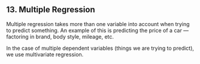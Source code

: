 ## 13. Multiple Regression

Multiple regression takes more than one variable into account when trying to predict something. An example of this is predicting the price of a car — factoring in brand, body style, mileage, etc.

In the case of multiple dependent variables (things we are trying to predict), we use multivariate regression.
